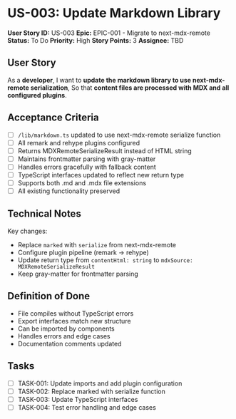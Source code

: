 # US-003: Update Markdown Library

**User Story ID:** US-003
**Epic:** EPIC-001 - Migrate to next-mdx-remote
**Status:** To Do
**Priority:** High
**Story Points:** 3
**Assignee:** TBD

## User Story

As a **developer**,
I want to **update the markdown library to use next-mdx-remote serialization**,
So that **content files are processed with MDX and all configured plugins**.

## Acceptance Criteria

- [ ] `/lib/markdown.ts` updated to use next-mdx-remote serialize function
- [ ] All remark and rehype plugins configured
- [ ] Returns MDXRemoteSerializeResult instead of HTML string
- [ ] Maintains frontmatter parsing with gray-matter
- [ ] Handles errors gracefully with fallback content
- [ ] TypeScript interfaces updated to reflect new return type
- [ ] Supports both .md and .mdx file extensions
- [ ] All existing functionality preserved

## Technical Notes

Key changes:

- Replace `marked` with `serialize` from next-mdx-remote
- Configure plugin pipeline (remark → rehype)
- Update return type from `contentHtml: string` to `mdxSource: MDXRemoteSerializeResult`
- Keep gray-matter for frontmatter parsing

## Definition of Done

- File compiles without TypeScript errors
- Export interfaces match new structure
- Can be imported by components
- Handles errors and edge cases
- Documentation comments updated

## Tasks

- [ ] TASK-001: Update imports and add plugin configuration
- [ ] TASK-002: Replace marked with serialize function
- [ ] TASK-003: Update TypeScript interfaces
- [ ] TASK-004: Test error handling and edge cases
